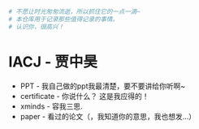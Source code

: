 ~~~python
# 不愿让时光匆匆流逝，所以抓住它的一点一滴~
# 本仓库用于记录那些值得记录的事情。
# 认识你，很高兴！
~~~

# IACJ - 贾中昊

* PPT - 我自己做的ppt我最清楚，要不要讲给你听啊~
* certificate - 你说什么？ 这是我应得的！
* xminds - 容我三思.
* paper - 看过的论文（，我知道你的意思，我也想发...）